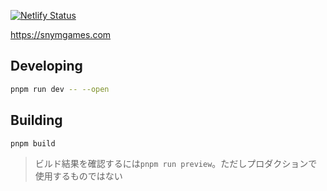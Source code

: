 [![Netlify Status](https://api.netlify.com/api/v1/badges/67a41a13-adf5-46f2-b095-ef7f5d89fe12/deploy-status)](https://app.netlify.com/sites/sparkling-pixie-a448a6/deploys)

https://snymgames.com

## Developing

```bash
pnpm run dev -- --open
```

## Building


```bash
pnpm build
```

> ビルド結果を確認するには`pnpm run preview`。ただしプロダクションで使用するものではない
